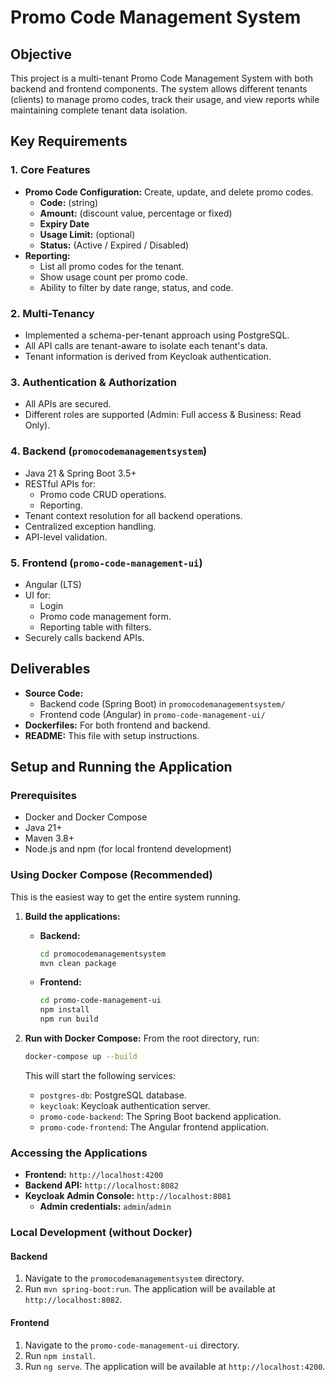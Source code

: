 # Promo Code Management System

## Objective

This project is a multi-tenant Promo Code Management System with both backend and frontend components. The system allows different tenants (clients) to manage promo codes, track their usage, and view reports while maintaining complete tenant data isolation.

## Key Requirements

### 1. Core Features

-   **Promo Code Configuration:** Create, update, and delete promo codes.
    -   **Code:** (string)
    -   **Amount:** (discount value, percentage or fixed)
    -   **Expiry Date**
    -   **Usage Limit:** (optional)
    -   **Status:** (Active / Expired / Disabled)
-   **Reporting:**
    -   List all promo codes for the tenant.
    -   Show usage count per promo code.
    -   Ability to filter by date range, status, and code.

### 2. Multi-Tenancy

-   Implemented a schema-per-tenant approach using PostgreSQL.
-   All API calls are tenant-aware to isolate each tenant's data.
-   Tenant information is derived from Keycloak authentication.

### 3. Authentication & Authorization

-   All APIs are secured.
-   Different roles are supported (Admin: Full access & Business: Read Only).

### 4. Backend (`promocodemanagementsystem`)

-   Java 21 & Spring Boot 3.5+
-   RESTful APIs for:
    -   Promo code CRUD operations.
    -   Reporting.
-   Tenant context resolution for all backend operations.
-   Centralized exception handling.
-   API-level validation.

### 5. Frontend (`promo-code-management-ui`)

-   Angular (LTS)
-   UI for:
    -   Login
    -   Promo code management form.
    -   Reporting table with filters.
-   Securely calls backend APIs.

## Deliverables

-   **Source Code:**
    -   Backend code (Spring Boot) in `promocodemanagementsystem/`
    -   Frontend code (Angular) in `promo-code-management-ui/`
-   **Dockerfiles:** For both frontend and backend.
-   **README:** This file with setup instructions.

## Setup and Running the Application

### Prerequisites

-   Docker and Docker Compose
-   Java 21+
-   Maven 3.8+
-   Node.js and npm (for local frontend development)

### Using Docker Compose (Recommended)

This is the easiest way to get the entire system running.

1.  **Build the applications:**
    -   **Backend:**
        ```bash
        cd promocodemanagementsystem
        mvn clean package
        ```
    -   **Frontend:**
        ```bash
        cd promo-code-management-ui
        npm install
        npm run build
        ```

2.  **Run with Docker Compose:**
    From the root directory, run:
    ```bash
    docker-compose up --build
    ```

    This will start the following services:
    -   `postgres-db`: PostgreSQL database.
    -   `keycloak`: Keycloak authentication server.
    -   `promo-code-backend`: The Spring Boot backend application.
    -   `promo-code-frontend`: The Angular frontend application.

### Accessing the Applications

-   **Frontend:** `http://localhost:4200`
-   **Backend API:** `http://localhost:8082`
-   **Keycloak Admin Console:** `http://localhost:8081`
    -   **Admin credentials:** `admin`/`admin`

### Local Development (without Docker)

#### Backend

1.  Navigate to the `promocodemanagementsystem` directory.
2.  Run `mvn spring-boot:run`. The application will be available at `http://localhost:8082`.

#### Frontend

1.  Navigate to the `promo-code-management-ui` directory.
2.  Run `npm install`.
3.  Run `ng serve`. The application will be available at `http://localhost:4200`.